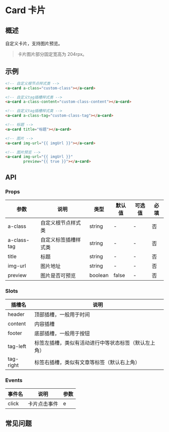 # Card 卡片

## 概述

自定义卡片，支持图片预览。

> 卡片图片部分固定宽高为 204rpx。

## 示例

```html
<!-- 自定义根节点样式类 -->
<a-card a-class="custom-class"></a-card>

<!-- 自定义tag插槽样式类 -->
<a-card a-class-content="custom-class-content"></a-card>

<!-- 自定义tag插槽样式类 -->
<a-card a-class-tag="custom-class-tag"></a-card>

<!-- 标题 -->
<a-card title="标题"></a-card>

<!-- 图片 -->
<a-card img-url="{{ imgUrl }}"></a-card>

<!-- 图片预览 -->
<a-card img-url="{{ imgUrl }}"
        preview="{{ true }}"></a-card>
```

## API

### Props

| 参数        | 说明                 | 类型   | 默认值 | 可选值 | 必填 |
| ----------- | -------------------- | ------ | ------ | ------ | ---- |
| a-class     | 自定义根节点样式类   | string | -      | -      | 否   |
| a-class-tag | 自定义标签插槽样式类 | string | -      | -      | 否   |
| title       | 标题                 | string | -      | -      | 否   |
| img-url     | 图片地址             | string | -      | -      | 否   |
| preview     | 图片是否可预览             | boolean | false      | -      | 否   |

### Slots

| 插槽名    | 说明                                                 |
| --------- | ---------------------------------------------------- |
| header    | 顶部插槽，一般用于时间                               |
| content   | 内容插槽                                             |
| footer    | 底部插槽，一般用于按钮                               |
| tag-left  | 标签左插槽，类似有活动进行中等状态标签（默认左上角） |
| tag-right | 标签右插槽，类似有文章等标签（默认右上角）           |

### Events

| 事件名 | 说明         | 参数 |
| ------ | ------------ | ---- |
| click  | 卡片点击事件 | e    |

## 常见问题
